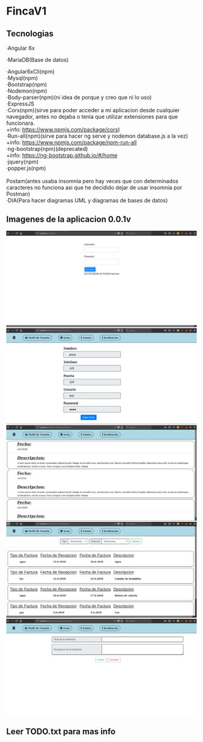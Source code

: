 # FincaV1

## Tecnologias
·Angular 6x

·MariaDB(Base de datos)

·Angular6xCli(npm) <br />
·Mysql(npm) <br />
·Bootstrap(npm) <br />
·Nodemon(npm) <br />
·Body-parser(npm)(ni idea de porque y creo que ni lo uso) <br />
·ExpressJS <br />
·Cors(npm)(sirve para poder acceder a mi aplicacion desde cualquier navegador, antes no dejaba
o tenia que utilizar extensiones para que funcionara.<br />
+info: https://www.npmjs.com/package/cors) <br />
·Run-all(npm)(sirve para hacer ng serve y nodemon database.js a la vez)<br />
+info: https://www.npmjs.com/package/npm-run-all<br />
·ng-bootstrap(npm)(deprecated)<br />
+info: https://ng-bootstrap.github.io/#/home<br />
·jquery(npm)<br />
·popper.js(npm)<br />
<br />
Postam(antes usaba insomnia pero hay veces que con determinados caracteres no funciona asi 
que he decidido dejar de usar insomnia por Postman)
<br />
·DIA(Para hacer diagramas UML y diagramas de bases de datos)
<br />

## Imagenes de la aplicacion 0.0.1v
![alt text](https://raw.githubusercontent.com/llius123/fincaV1/master/diagram/img/1.png)
![alt text](https://raw.githubusercontent.com/llius123/fincaV1/master/diagram/img/2.png)
![alt text](https://raw.githubusercontent.com/llius123/fincaV1/master/diagram/img/3.png)
![alt text](https://raw.githubusercontent.com/llius123/fincaV1/master/diagram/img/4.png)
![alt text](https://raw.githubusercontent.com/llius123/fincaV1/master/diagram/img/5.png)

## Leer TODO.txt para mas info
